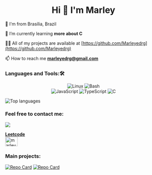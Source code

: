 <h1 align="center">Hi 👋 I'm Marley</h1>

📍 I'm from Brasília, Brazil

🌱 I’m currently learning **more about C**

👨‍💻 All of my projects are available at [https://github.com/Marleyedrg](https://github.com/Marleyedrg)

📫 How to reach me **marleyedrg@gmail.com**

<h3 align="left">Languages and Tools:🛠</h3>

<p align="center">
  <img src="https://img.shields.io/badge/Linux-FCC624?style=for-the-badge&logo=linux&logoColor=black" alt="Linux" />
  <img src="https://img.shields.io/badge/bash-%23121011.svg?style=for-the-badge&logo=gnu-bash&logoColor=white" alt="Bash" />
  <br/>
  <img src="https://img.shields.io/badge/javascript-%23323330.svg?style=for-the-badge&logo=javascript&logoColor=%23F7DF1E" alt="JavaScript" />
  <img src="https://img.shields.io/badge/typescript-%23007ACC.svg?style=for-the-badge&logo=typescript&logoColor=white" alt="TypeScript" />
<img src="https://img.shields.io/badge/-00599C.svg?style=for-the-badge&logo=c&logoColor=white&label=" alt="C" />

</p>


![Top languages](https://github-readme-stats.vercel.app/api/top-langs/?username=Marleyedrg&layout=compact&theme=tokyonight)


<h3 align="left">Feel free to contact me:</h3>
<p align="left">
<a href="https://www.linkedin.com/in/marleyedrg/" target="_blank"><img src="https://img.shields.io/badge/LinkedIn-0077B5?style=for-the-badge&logo=linkedin&logoColor=white">

**Leetcode**<br>
<a href="https://www.leetcode.com/marleyedrg" target="blank"><img align="center" src="https://raw.githubusercontent.com/rahuldkjain/github-profile-readme-generator/master/src/images/icons/Social/leet-code.svg" alt="marleyedrg" height="30" width="40" /></a>

</p>
<h3>Main projects:</h3>

[![Repo Card](https://github-readme-stats.vercel.app/api/pin/?username=Marleyedrg&repo=projects-of-C&bg_color=white&border_color=black&show_icons=true&icon_color=black&title_color=black&text_color=black)](https://github.com/Marleyedrg/projects-of-C)
[![Repo Card](https://github-readme-stats.vercel.app/api/pin/?username=Marleyedrg&repo=simpleJSBundler&bg_color=white&border_color=black&show_icons=true&icon_color=black&title_color=black&text_color=black)](https://github.com/Marleyedrg/simpleJSBundler)












